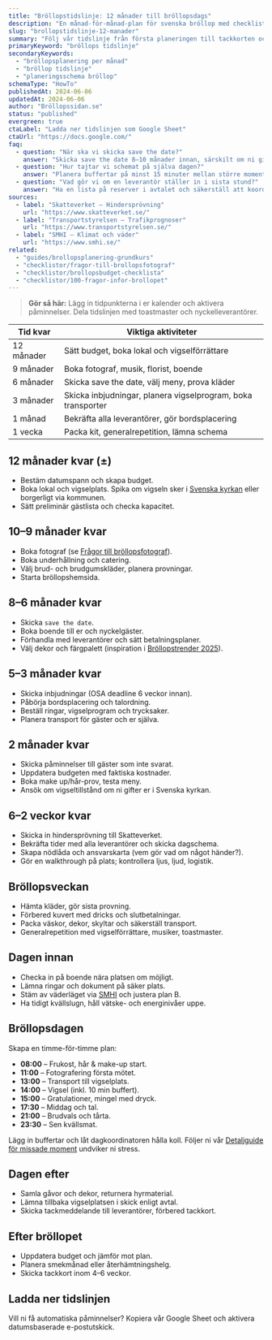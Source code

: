 ```yaml
---
title: "Bröllopstidslinje: 12 månader till bröllopsdags"
description: "En månad-för-månad-plan för svenska bröllop med checklistor, deadlines och påminnelser."
slug: "brollopstidslinje-12-manader"
summary: "Följ vår tidslinje från första planeringen till tackkorten och håll koll på varje moment i rätt tid."
primaryKeyword: "bröllops tidslinje"
secondaryKeywords:
  - "bröllopsplanering per månad"
  - "bröllop tidslinje"
  - "planeringsschema bröllop"
schemaType: "HowTo"
publishedAt: 2024-06-06
updatedAt: 2024-06-06
author: "Bröllopssidan.se"
status: "published"
evergreen: true
ctaLabel: "Ladda ner tidslinjen som Google Sheet"
ctaUrl: "https://docs.google.com/"
faq:
  - question: "När ska vi skicka save the date?"
    answer: "Skicka save the date 8–10 månader innan, särskilt om ni gifter er under sommaren eller utomlands."
  - question: "Hur tajtar vi schemat på själva dagen?"
    answer: "Planera buffertar på minst 15 minuter mellan större moment och utse en ansvarig som håller koll på tiden."
  - question: "Vad gör vi om en leverantör ställer in i sista stund?"
    answer: "Ha en lista på reserver i avtalet och säkerställ att koordinator eller toastmaster har kontaktuppgifter till backup."
sources:
  - label: "Skatteverket – Hindersprövning"
    url: "https://www.skatteverket.se/"
  - label: "Transportstyrelsen – Trafikprognoser"
    url: "https://www.transportstyrelsen.se/"
  - label: "SMHI – Klimat och väder"
    url: "https://www.smhi.se/"
related:
  - "guides/brollopsplanering-grundkurs"
  - "checklistor/fragor-till-brollopsfotograf"
  - "checklistor/brollopsbudget-checklista"
  - "checklistor/100-fragor-infor-brollopet"
---
```


> **Gör så här:** Lägg in tidpunkterna i er kalender och aktivera påminnelser. Dela tidslinjen med toastmaster och nyckelleverantörer.

| Tid kvar   | Viktiga aktiviteter                                          |
| ---------- | ------------------------------------------------------------ |
| 12 månader | Sätt budget, boka lokal och vigselförrättare                 |
| 9 månader  | Boka fotograf, musik, florist, boende                        |
| 6 månader  | Skicka save the date, välj meny, prova kläder                |
| 3 månader  | Skicka inbjudningar, planera vigselprogram, boka transporter |
| 1 månad    | Bekräfta alla leverantörer, gör bordsplacering               |
| 1 vecka    | Packa kit, generalrepetition, lämna schema                   |

## 12 månader kvar (±)

- Bestäm datumspann och skapa budget.
- Boka lokal och vigselplats. Spika om vigseln sker i [Svenska kyrkan](https://www.svenskakyrkan.se/vigsel) eller borgerligt via kommunen.
- Sätt preliminär gästlista och checka kapacitet.

## 10–9 månader kvar

- Boka fotograf (se [Frågor till bröllopsfotograf](/checklistor/fragor-till-brollopsfotograf/)).
- Boka underhållning och catering.
- Välj brud- och brudgumskläder, planera provningar.
- Starta bröllopshemsida.

## 8–6 månader kvar

- Skicka `save the date`.
- Boka boende till er och nyckelgäster.
- Förhandla med leverantörer och sätt betalningsplaner.
- Välj dekor och färgpalett (inspiration i [Bröllopstrender 2025](/inspiration/brollopstrender-2025/)).

## 5–3 månader kvar

- Skicka inbjudningar (OSA deadline 6 veckor innan).
- Påbörja bordsplacering och talordning.
- Beställ ringar, vigselprogram och trycksaker.
- Planera transport för gäster och er själva.

## 2 månader kvar

- Skicka påminnelser till gäster som inte svarat.
- Uppdatera budgeten med faktiska kostnader.
- Boka make up/hår-prov, testa meny.
- Ansök om vigseltillstånd om ni gifter er i Svenska kyrkan.

## 6–2 veckor kvar

- Skicka in hindersprövning till Skatteverket.
- Bekräfta tider med alla leverantörer och skicka dagschema.
- Skapa nödlåda och ansvarskarta (vem gör vad om något händer?).
- Gör en walkthrough på plats; kontrollera ljus, ljud, logistik.

## Bröllopsveckan

- Hämta kläder, gör sista provning.
- Förbered kuvert med dricks och slutbetalningar.
- Packa väskor, dekor, skyltar och säkerställ transport.
- Generalrepetition med vigselförrättare, musiker, toastmaster.

## Dagen innan

- Checka in på boende nära platsen om möjligt.
- Lämna ringar och dokument på säker plats.
- Stäm av väderläget via [SMHI](https://www.smhi.se/) och justera plan B.
- Ha tidigt kvällslugn, håll vätske- och energinivåer uppe.

## Bröllopsdagen

Skapa en timme-för-timme plan:

- **08:00** – Frukost, hår & make-up start.
- **11:00** – Fotografering första mötet.
- **13:00** – Transport till vigselplats.
- **14:00** – Vigsel (inkl. 10 min buffert).
- **15:00** – Gratulationer, mingel med dryck.
- **17:30** – Middag och tal.
- **21:00** – Brudvals och tårta.
- **23:30** – Sen kvällsmat.

Lägg in buffertar och låt dagkoordinatoren hålla koll. Följer ni vår [Detaljguide för missade moment](/guides/detaljer-alla-brollopsplanerare-missar/) undviker ni stress.

## Dagen efter

- Samla gåvor och dekor, returnera hyrmaterial.
- Lämna tillbaka vigselplatsen i skick enligt avtal.
- Skicka tackmeddelande till leverantörer, förbered tackkort.

## Efter bröllopet

- Uppdatera budget och jämför mot plan.
- Planera smekmånad eller återhämtningshelg.
- Skicka tackkort inom 4–6 veckor.

## Ladda ner tidslinjen

Vill ni få automatiska påminnelser? Kopiera vår Google Sheet och aktivera datumsbaserade e-postutskick.
